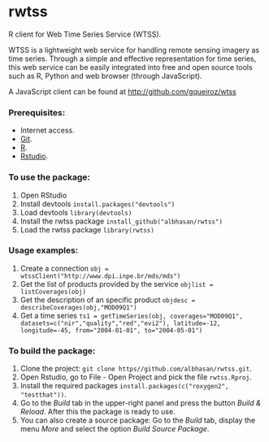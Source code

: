 rwtss
=====

R client for Web Time Series Service (WTSS).


WTSS is a lightweight web service for handling remote sensing imagery as time series. Through a simple and effective representation for time series, this web service can be easily integrated into free and open source tools such as R, Python and web browser (through JavaScript).

A JavaScript client can be found at <a href="http://github.com/gqueiroz/wtss/">http://github.com/gqueiroz/wtss<a>


<h3>Prerequisites:</h3>
<ul>
	<li>Internet access.</li>
	<li><a href="http://git-scm.com/">Git</a>.</li>
	<li><a href="http://www.r-project.org/">R</a>.</li>
	<li><a href="http://www.rstudio.com/">Rstudio</a>.</li>
</ul>


<h3>To use the package:</h3>
<ol>
	<li>Open RStudio</li>
	<li>Install devtools <code>install.packages("devtools")</code></li>
	<li>Load devtools <code>library(devtools)</code></li>
	<li>Install the rwtss package <code>install_github("albhasan/rwtss")</code></li>
	<li>Load the rwtss package <code>library(rwtss)</code></li>
</ol>


<h3>Usage examples:</h3>
<ol>
	<li>Create a connection <code>obj = wtssClient("http://www.dpi.inpe.br/mds/mds")</code></li>
	<li>Get the list of products provided by the service <code>objlist = listCoverages(obj)</code></li>
	<li>Get the description of an specific product <code>objdesc = describeCoverages(obj,"MOD09Q1")</code></li>
	<li>Get a time series <code>ts1 = getTimeSeries(obj, coverages="MOD09Q1", datasets=c("nir","quality","red","evi2"), latitude=-12, longitude=-45, from="2004-01-01", to="2004-05-01")</code></li>
</ol>



<h3>To build the package:</h3>
<ol>
	<li>Clone the project: <code>git clone https//github.com/albhasan/rwtss.git</code>.</li>
	<li>Open Rstudio, go to File - Open Project and pick the file <code>rwtss.Rproj</code>.</li>
	<li>Install the required packages <code>install.packages(c("roxygen2", "testthat"))</code>.</li>
	<li>Go to the <i>Build</i> tab in the upper-right panel and press the button <i>Build & Reload</i>. After this the package is ready to use.</li>
	<li>You can also create a source package: Go to the <i>Build</i> tab, display the menu <i>More</i> and select the option <i>Build Source Package</i>.</li>
</ol> 

